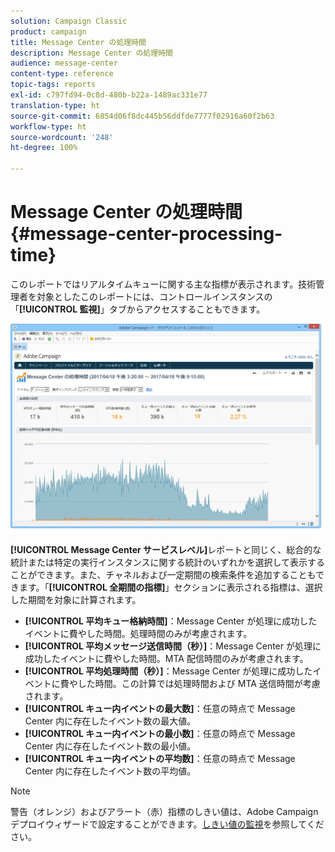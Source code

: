 ```yaml
---
solution: Campaign Classic
product: campaign
title: Message Center の処理時間
description: Message Center の処理時間
audience: message-center
content-type: reference
topic-tags: reports
exl-id: c797fd94-0c8d-480b-b22a-1489ac331e77
translation-type: ht
source-git-commit: 6854d06f8dc445b56ddfde7777f02916a60f2b63
workflow-type: ht
source-wordcount: '248'
ht-degree: 100%

---
```


# Message Center の処理時間{#message-center-processing-time}

このレポートではリアルタイムキューに関する主な指標が表示されます。技術管理者を対象としたこのレポートには、コントロールインスタンスの「**[!UICONTROL 監視]**」タブからアクセスすることもできます。

![](assets/mc_reports_2.png)

**[!UICONTROL Message Center サービスレベル]**&#x200B;レポートと同じく、総合的な統計または特定の実行インスタンスに関する統計のいずれかを選択して表示することができます。また、チャネルおよび一定期間の検索条件を追加することもできます。「**[!UICONTROL 全期間の指標]**」セクションに表示される指標は、選択した期間を対象に計算されます。

* **[!UICONTROL 平均キュー格納時間]**：Message Center が処理に成功したイベントに費やした時間。処理時間のみが考慮されます。
* **[!UICONTROL 平均メッセージ送信時間（秒）]**：Message Center が処理に成功したイベントに費やした時間。MTA 配信時間のみが考慮されます。
* **[!UICONTROL 平均処理時間（秒）]**：Message Center が処理に成功したイベントに費やした時間。この計算では処理時間および MTA 送信時間が考慮されます。
* **[!UICONTROL キュー内イベントの最大数]**：任意の時点で Message Center 内に存在したイベント数の最大値。
* **[!UICONTROL キュー内イベントの最小数]**：任意の時点で Message Center 内に存在したイベント数の最小値。
* **[!UICONTROL キュー内イベントの平均数]**：任意の時点で Message Center 内に存在したイベント数の平均値。

>[!NOTE]
>
>警告（オレンジ）およびアラート（赤）指標のしきい値は、Adobe Campaign デプロイウィザードで設定することができます。[しきい値の監視](../../message-center/using/monitoring-thresholds.md)を参照してください。
